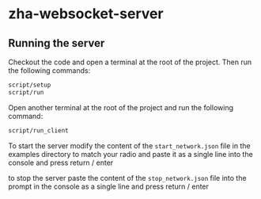 # zha-websocket-server

## Running the server

Checkout the code and open a terminal at the root of the project. Then run the following commands:

```bash
script/setup
script/run
```

Open another terminal at the root of the project and run the following command:

```bash
script/run_client
```

To start the server modify the content of the `start_network.json` file in the examples directory to match your radio and paste it as a single line into the console and press return / enter

to stop the server paste the content of the `stop_network.json` file into the prompt in the console as a single line and press return / enter
